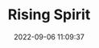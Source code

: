 ---
date: 2022-09-06 11:09:37
title: 'Rising Spirit'	
tags: []



twitter: https://twitter.com/RisingSpiritVG
---